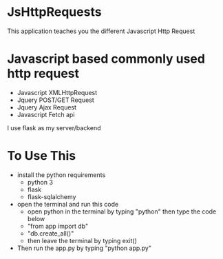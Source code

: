 # JsHttpRequests
This application teaches you the different Javascript Http Request

# Javascript based commonly used http request
- Javascript XMLHttpRequest
- Jquery POST/GET Request
- Jquery Ajax Request
- Javascript Fetch api

I use flask as my server/backend 

# To Use This
- install the python requirements
  - python 3
  - flask
  - flask-sqlalchemy
- open the terminal and run this code
  - open python in the terminal by typing "python" then type the code below
  - "from app import db"
  - "db.create_all()"
  - then leave the terminal by typing exit()
- Then run the app.py by typing "python app.py"
